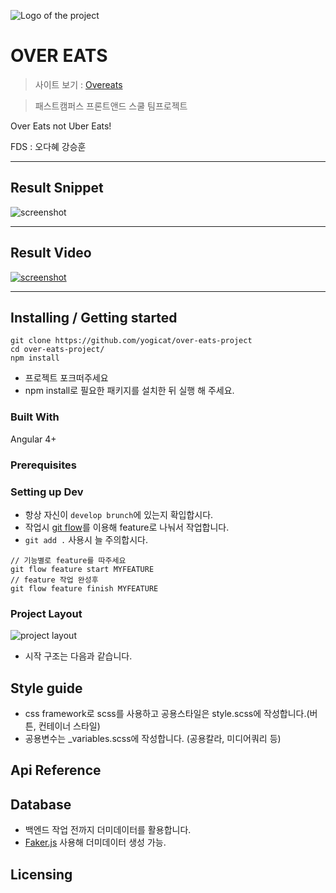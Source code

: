 ![Logo of the project](./readme/logo.png)

# OVER EATS

> 사이트 보기 : [Overeats](https://overeats.ohda.fun)

> 패스트캠퍼스 프론트앤드 스쿨 팀프로젝트

Over Eats not Uber Eats!

FDS : 오다혜 강승훈 

---

## Result Snippet

![screenshot](./readme/screen.gif)


---

## Result Video

[![screenshot](./readme/screen.gif)](https://www.useloom.com/share/9fbbe7f948ea46eb952d9185f6b49289)


---

## Installing / Getting started

```shell
git clone https://github.com/yogicat/over-eats-project
cd over-eats-project/
npm install
```
- 프로젝트 포크떠주세요
- npm install로 필요한 패키지를 설치한 뒤 실행 해 주세요.


### Built With
Angular 4+


### Prerequisites

### Setting up Dev

- 항상 자신이 `develop brunch`에 있는지 확입합시다.
- 작업시 [git flow](https://danielkummer.github.io/git-flow-cheatsheet/index.ko_KR.html)를 이용해 feature로 나눠서 작업합니다.
- `git add .` 사용시 늘 주의합시다.

```shell
// 기능별로 feature를 따주세요
git flow feature start MYFEATURE
// feature 작업 완성후
git flow feature finish MYFEATURE
```


### Project Layout

![project layout](./readme/layout.png)

- 시작 구조는 다음과 같습니다.


## Style guide

- css framework로 scss를 사용하고 공용스타일은 style.scss에 작성합니다.(버튼, 컨테이너 스타일)
- 공용변수는 _variables.scss에 작성합니다. (공용칼라, 미디어쿼리 등)

## Api Reference


## Database

- 백엔드 작업 전까지 더미데이터를 활용합니다.
- [Faker.js](https://github.com/marak/Faker.js/) 사용해 더미데이터 생성 가능.

## Licensing
